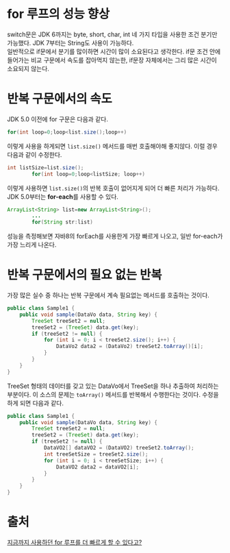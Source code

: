 # for 루프의 성능 향상

switch문은 JDK 6까지는 byte, short, char, int 네 가지 타입을 사용한 조건 분기만 가능했다.
JDK 7부터는 String도 사용이 가능하다.   
일반적으로 if문에서 분기를 많이하면 시간이 많이 소요된다고 생각한다.
if문 조건 안에 들어가는 비교 구문에서 속도를 잡아먹지 않는한,
if문장 자체에서는 그리 많은 시간이 소요되지 않는다.

# 반복 구문에서의 속도

JDK 5.0 이전에 for 구문은 다음과 같다.

```java
for(int loop=0;loop<list.size();loop++)
```

이렇게 사용을 하게되면 `list.size()` 메서드를 매번 호출해야해 좋지않다.
이럴 경우 다음과 같이 수정한다.

```java
int listSize=list.size();
        for(int loop=0;loop<listSize; loop++)
```

이렇게 사용하면 `list.size()`의 반복 호출이 없어지게 되어 더 빠른 처리가 가능하다.
JDK 5.0부터는 **for-each**를 사용할 수 있다.

```java
ArrayList<String> list=new ArrayList<String>();
        ...
        for(String str:list)
```

성능을 측정해보면 자바8의 forEach를 사용한게 가장 빠르게 나오고,
일반 for-each가 가장 느리게 나온다.

# 반복 구문에서의 필요 없는 반복

가장 많은 실수 중 하나는 반복 구문에서 계속 필요없는 메서드를 호출하는 것이다.

```java
public class Sample1 {
    public void sample(DataVo data, String key) {
        TreeSet treeSet2 = null;
        treeSet2 = (TreeSet) data.get(key);
        if (treeSet2 != null) {
            for (int i = 0; i < treeSet2.size(); i++) {
                DataVo2 data2 = (DataVo2) treeSet2.toArray()[i];
            }
        }
    }
}
```

TreeSet 형태의 데이터를 갖고 있는 DataVo에서 TreeSet을 하나 추출하여 처리하는 부분이다.
이 소스의 문제는 `toArray()` 메서드를 반복해서 수행한다는 것이다.
수정을 하게 되면 다음과 같다.

```java
public class Sample1 {
    public void sample(DataVo data, String key) {
        TreeSet treeSet2 = null;
        treeSet2 = (TreeSet) data.get(key);
        if (treeSet2 != null) {
            DataVO2[] dataVO2 = (DataVO2) treeSet2.toArray();
            int treeSetSize = treeSet2.size();
            for (int i = 0; i < treeSetSize; i++) {
                DataVO2 data2 = dataVO2[i];
            }
        }
    }
}
```

# 출처

[지금까지 사용하던 for 루프를 더 빠르게 할 수 있다고?](https://yangbongsoo.gitbook.io/study/undefined/for)
